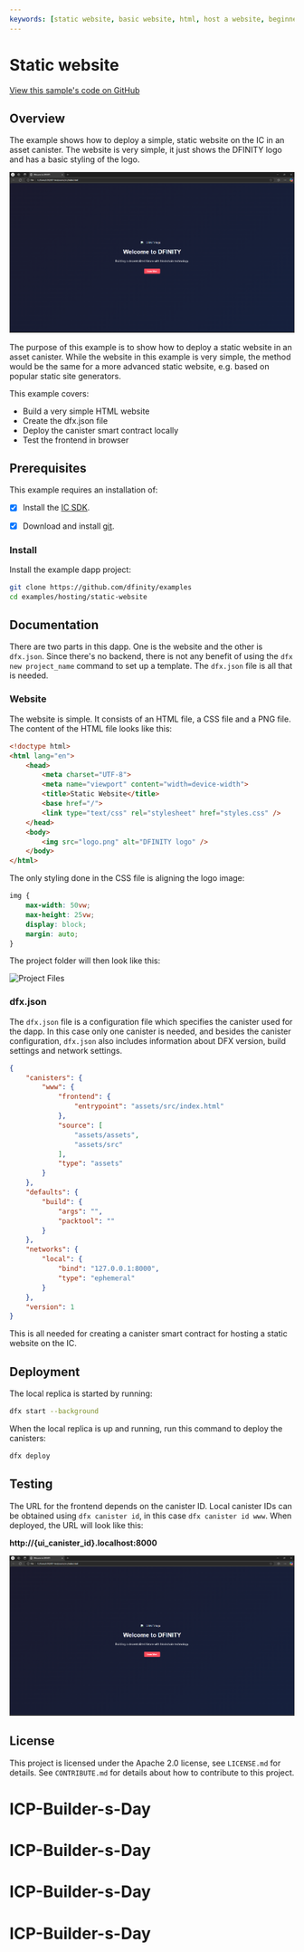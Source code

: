 ```yaml
---
keywords: [static website, basic website, html, host a website, beginner]
---
```


# Static website

[View this sample's code on GitHub](https://github.com/dfinity/examples/tree/master/hosting/static-website)

## Overview
The example shows how to deploy a simple, static website on the IC in an asset canister. The website is very simple, it just shows the DFINITY logo and has a basic styling of the logo. 

![Website](README_images/website.png)

The purpose of this example is to show how to deploy a static website in an asset canister. While the website in this example is very simple, the method would be the same for a more advanced static website, e.g. based on popular static site generators.

This example covers:

- Build a very simple HTML website
- Create the dfx.json file
- Deploy the canister smart contract locally
- Test the frontend in browser 

## Prerequisites

This example requires an installation of:

- [x] Install the [IC SDK](https://internetcomputer.org/docs/current/developer-docs/setup/install/).

- [x] Download and install [git](https://git-scm.com/downloads).

### Install
Install the example dapp project:

```bash
git clone https://github.com/dfinity/examples
cd examples/hosting/static-website
```

## Documentation
There are two parts in this dapp. One is the website and the other is `dfx.json`. Since there's no backend, there is not any benefit of using the `dfx new project_name` command to set up a template. The `dfx.json` file is all that is needed.

### Website
The website is simple. It consists of an HTML file, a CSS file and a PNG file. The content of the HTML file looks like this:

```html
<!doctype html>
<html lang="en">
    <head>
        <meta charset="UTF-8">
        <meta name="viewport" content="width=device-width">
        <title>Static Website</title>
        <base href="/">
        <link type="text/css" rel="stylesheet" href="styles.css" />
    </head>
    <body>
        <img src="logo.png" alt="DFINITY logo" />
    </body>
</html>
```

The only styling done in the CSS file is aligning the logo image:

```css
img {
    max-width: 50vw;
    max-height: 25vw;
    display: block;
    margin: auto;
}
```

The project folder will then look like this:

![Project Files](README_images/project_files.png)

### dfx.json
The `dfx.json` file is a configuration file which specifies the canister used for the dapp. In this case only one canister is needed, and besides the canister configuration, `dfx.json` also includes information about DFX version, build settings and network settings.

```json
{
    "canisters": {
        "www": {
            "frontend": {
                "entrypoint": "assets/src/index.html"
            },
            "source": [
                "assets/assets",
                "assets/src"
            ],
            "type": "assets"
        }
    },
    "defaults": {
        "build": {
            "args": "",
            "packtool": ""
        }
    },
    "networks": {
        "local": {
            "bind": "127.0.0.1:8000",
            "type": "ephemeral"
        }
    },
    "version": 1
}
```

This is all needed for creating a canister smart contract for hosting a static website on the IC.

## Deployment
The local replica is started by running:

```bash
dfx start --background
```

When the local replica is up and running, run this command to deploy the canisters:

```bash
dfx deploy
```


## Testing
The URL for the frontend depends on the canister ID.  Local canister IDs can be obtained using `dfx canister id`, in this case `dfx canister id www`. When deployed, the URL will look like this:

**http://\{ui_canister_id\}.localhost:8000**

![Candid UI](README_images/website.png)

## License
This project is licensed under the Apache 2.0 license, see `LICENSE.md` for details. See `CONTRIBUTE.md` for details about how to contribute to this project. 
# ICP-Builder-s-Day
# ICP-Builder-s-Day
# ICP-Builder-s-Day
# ICP-Builder-s-Day
